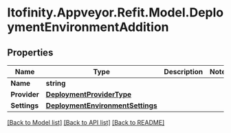 # Itofinity.Appveyor.Refit.Model.DeploymentEnvironmentAddition
## Properties

Name | Type | Description | Notes
------------ | ------------- | ------------- | -------------
**Name** | **string** |  | 
**Provider** | [**DeploymentProviderType**](DeploymentProviderType.md) |  | 
**Settings** | [**DeploymentEnvironmentSettings**](DeploymentEnvironmentSettings.md) |  | 

[[Back to Model list]](../README.md#documentation-for-models) [[Back to API list]](../README.md#documentation-for-api-endpoints) [[Back to README]](../README.md)


